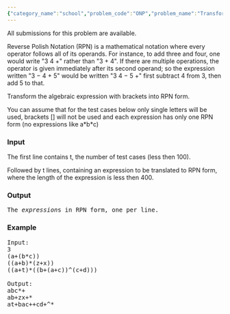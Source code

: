 ```yaml
---
{"category_name":"school","problem_code":"ONP","problem_name":"Transform the Expression","languages_supported":{"0":"ADA","1":"ASM","2":"BASH","3":"BF","4":"C","5":"C99 strict","6":"CAML","7":"CLPS","8":"CPP 4.3.2","9":"CPP 4.9.2","10":"CPP14","11":"CS2","12":"D","13":"ERL","14":"FORT","15":"GO","16":"HASK","17":"ICK","18":"ICON","19":"JAVA","20":"JS","21":"LISP clisp","22":"LISP sbcl","23":"LUA","24":"NEM","25":"NICE","26":"NODEJS","27":"PAS fpc","28":"PAS gpc","29":"PERL","30":"PHP","31":"PIKE","32":"PRLG","33":"PYTH","34":"PYTH 3.4","35":"RUBY","36":"SCALA","37":"SCM guile","38":"SCM qobi","39":"ST","40":"TEXT","41":"WSPC"},"max_timelimit":5,"source_sizelimit":50000,"problem_author":"admin","problem_tester":null,"date_added":"1-12-2008","tags":{"0":"admin"},"time":{"view_start_date":1232460231,"submit_start_date":1232460231,"visible_start_date":1232460231,"end_date":1735669800},"layout":"problem"}
---
```

<span class="solution-visible-txt">All submissions for this problem are available.</span><p align="justify"></p>
Reverse Polish Notation (RPN) is a mathematical notation where every operator follows all of its operands. For instance, to add three and four, one would write "3 4 +" rather than "3 + 4". If there are multiple operations, the operator is given immediately after its second operand; so the expression written "3 − 4 + 5" would be written "3 4 − 5 +" first subtract 4 from 3, then add 5 to that.</p>

<p>
Transform the algebraic expression with brackets into RPN form. 
</p>
<p>
You can assume that for the test cases below only single letters will be used, brackets [] will not be used and each expression has only one RPN form (no expressions like a*b*c)

</p>
<h3>Input</h3>

<p align="left">
The first line contains t, the number of test cases (less then 100).
</p>
<p>
Followed by t lines, containing an expression to be translated to RPN form, where the length of the expression is less then 400.
</p>

<h3>Output</h3>
<PRE>
The <em>expression</em>s in RPN form, one per line.
</pre>
<h3>Example</h3>

<PRE>
Input:
3
(a+(b*c))
((a+b)*(z+x))
((a+t)*((b+(a+c))^(c+d)))

Output:
abc*+
ab+zx+*
at+bac++cd+^*
</pre>